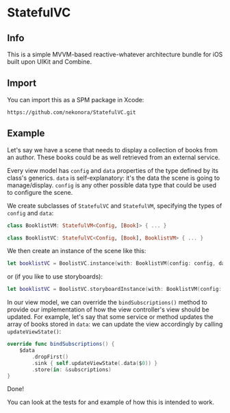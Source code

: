 # StatefulVC

## Info

This is a simple MVVM-based reactive-whatever architecture bundle for iOS built upon UIKit and Combine.

## Import

You can import this as a SPM package in Xcode:

```
https://github.com/nekonora/StatefulVC.git
```

## Example

Let's say we have a scene that needs to display a collection of books from an author. These books could be as well retrieved from an external service.

Every view model has `config` and `data` properties of the type defined by its class's generics. `data` is self-explanatory: it's the data the scene is going to manage/display. `config` is any other possible data type that could be used to configure the scene.

We create subclasses of `StatefulVC` and `StatefulVM`, specifying the types of `config` and `data`:

```swift
class BooklistVM: StatefulVM<Config, [Book]> { ... }

class BooklistVC: StatefulVC<Config, [Book], BooklistVM> { ... }
```

We then create an instance of the scene like this:

```swift
let booklistVC = BoolistVC.instance(with: BooklistVM(config: config, data: author.books))
```

or (if you like to use storyboards):

```swift
let booklistVC = BoolistVC.storyboardInstance(with: BooklistVM(config: config, data: author.books))
```

In our view model, we can override the `bindSubscriptions()` method to provide our implementation of how the view controller's view should be updated. For example, let's say that some service or method updates the array of books stored in `data`: we can update the view accordingly by calling `updateViewState()`:

```swift
override func bindSubscriptions() {
    $data
        .dropFirst()
        .sink { self.updateViewState(.data($0)) }
        .store(in: &subscriptions)
}
```
Done!

You can look at the tests for and example of how this is intended to work.
